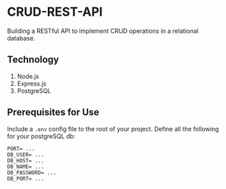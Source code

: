 # CRUD-REST-API

Building a RESTful API to implement CRUD operations in a relational database.

## Technology

1. Node.js
2. Express.js
3. PostgreSQL

## Prerequisites for Use

Include a `.env` config file to the root of your project. Define all the following for your postgreSQL db:

```
PORT= ...
DB_USER= ...
DB_HOST= ...
DB_NAME= ...
DB_PASSWORD= ...
DB_PORT= ...
```
